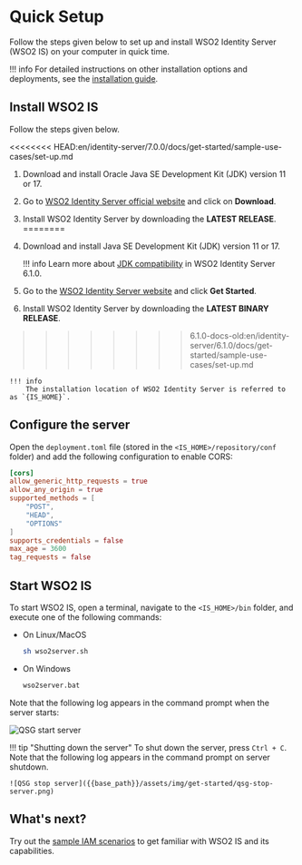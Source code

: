 # Quick Setup

Follow the steps given below to set up and install WSO2 Identity Server (WSO2 IS) on your computer in quick time.

!!! info
    For detailed instructions on other installation options and deployments, see the [installation guide]({{base_path}}/deploy/get-started/install/).

## Install WSO2 IS

Follow the steps given below.

<<<<<<<< HEAD:en/identity-server/7.0.0/docs/get-started/sample-use-cases/set-up.md
1. Download and install Oracle Java SE Development Kit (JDK) version 11 or 17.
2. Go to [WSO2 Identity Server official website](https://wso2.com/identity-server/) and click on **Download**.
3. Install WSO2 Identity Server by downloading the **LATEST RELEASE**.
========
1. Download and install Java SE Development Kit (JDK) version 11 or 17.

    !!! info
        Learn more about [JDK compatibility]({{base_path}}/deploy/environment-compatibility/) in WSO2 Identity Server 6.1.0.

2. Go to the [WSO2 Identity Server website](https://wso2.com/identity-server/) and click **Get Started**.
3. Install WSO2 Identity Server by downloading the **LATEST BINARY RELEASE**.
>>>>>>>> 6.1.0-docs-old:en/identity-server/6.1.0/docs/get-started/sample-use-cases/set-up.md

    !!! info
        The installation location of WSO2 Identity Server is referred to as `{IS_HOME}`.

<!-- The WSO2 Identity Server installation location can vary depending on the operating system as given below:

|OS     |Home Directory                                |
|:------|:---------------------------------------------|
|Mac OS | `/Library/WSO2/IdentityServer/<IS_HOME>`         |
|Windows| `C:\Program Files\WSO2\IdentityServer\<IS_HOME>` |
|Ubuntu | `/usr/lib/wso2/IdentityServer/<IS_HOME>`         |
|CentOS | `/usr/lib64/IdentityServer/<IS_HOME>`           |

-->

## Configure the server

Open the `deployment.toml` file (stored in the `<IS_HOME>/repository/conf` folder) and add the following configuration to enable CORS:

``` toml
[cors]
allow_generic_http_requests = true
allow_any_origin = true
supported_methods = [
    "POST",
    "HEAD",
    "OPTIONS"
]
supports_credentials = false
max_age = 3600
tag_requests = false
```

## Start WSO2 IS

To start WSO2 IS, open a terminal, navigate to the `<IS_HOME>/bin` folder, and execute one of the following commands:

- On Linux/MacOS

    ``` bash
    sh wso2server.sh
    ```

- On Windows

    ``` bash
    wso2server.bat
    ```

Note that the following log appears in the command prompt when the server starts:

![QSG start server]({{base_path}}/assets/img/get-started/qsg-start-server.png)

!!! tip "Shutting down the server"
    To shut down the server, press `Ctrl + C`.
    Note that the following log appears in the command prompt on server shutdown.

    ![QSG stop server]({{base_path}}/assets/img/get-started/qsg-stop-server.png)

## What's next?

Try out the [sample IAM scenarios]({{base_path}}/get-started/sample-use-cases/sample-scenario) to get familiar with WSO2 IS and its capabilities.


